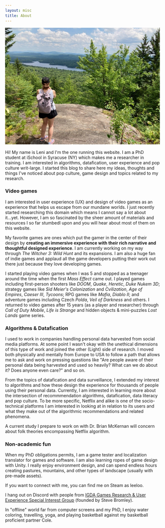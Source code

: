 ```yaml
---
layout: misc
title: About
---
```


<img src="/assets/img/leni-about.jpg">

Hi! My name is Leni and I'm the one running this website. I am a PhD student at iSchool in Syracuse (NY) which makes me a researcher in training. I am interested in algorithms, datafication, user experience and pop culture writ-large. I started this blog to share here my ideas, thoughts and things I've noticed about pop culture, game design and topics related to my research.

### Video games
I am interested in user experience (UX) and design of video games as an experience that helps us escape from our mundane worlds. I just recently started researching this domain which means I cannot say a lot about it...yet. However, I am so fascinated by the sheer amount of materials and resources I so far stumbedl upon and you will hear about most of them on this website.

My favorite games are ones which put the gamer in the center of their design by **creating an immersive experience with their rich narrative and thoughtful designed experience**. I am currently working on my way through *The Witcher 3: Wild Hunt* and its expansions. I am also a huge fan of indie games and applaud all the game developers putting their work out there just because they love developing games. 

I started playing video games when I was 5 and stopped as a teenager around the time when the first *Mass Effect* came out. I played games including first-person shooters like *DOOM*, *Quake*, *Heretic*, *Duke Nukem 3D*; strategy games like *Sid Meier's Colonization* and *Cvilization*, *Age of Empires*, *Caeser III*, *Tycoons*; RPG games like *Mafia*, *Diablo II*; and adventure games including Czech *Polda*, *Veil of Darkness* and others. I returned to video games after 15 years (as a player and researcher) through *Call of Duty Mobile*, *Life is Strange* and hidden objects & mini-puzzles *Lost Lands* game series. 

### Algorithms & Datafication

I used to work in companies handling personal data harvested from social media platforms. At some point I wasn't okay with the unethical dimensions of this type of work and joined the other (Light) side of research. I moved both physically and mentally from Europe to USA to follow a path that allows me to ask and work on pressing questions like "Are people aware of their personal data being harvested and used so heavily? What can we do about it? Does anyone even care?" and so on.

From the topics of datafication and data surveillance, I extended my interest to algorithms and how these design the experience for thousands of people using their personal data. Currently, I am interested in learning more about the intersection of recommmendation algorithms, datafication, data literacy and pop culture. To be more specific, Netflix and alike is one of the socio-technical platforms I am interested in looking at in relation to its users and what they make out of the algorithmic recommendations and related phenomena.

A current study I prepare to work on with Dr. Brian McKernan will concern about folk theories encompassing Netflix algorithm.

### Non-academic fun

When my PhD obligations permits, I am a game tester and localization translator for games and software. I am also learning ropes of game design with Unity. I really enjoy environment design, and can spend endless hours creating pastures, mountains, and other types of landscape (usually with pre-made assets). 

If you want to connect with me, you can find me on Steam as leeloo.

I hang out on Discord with people from <a href="https://designoriented.net/">IGDA Games Research & User Experience Special Interest Group</a> (founded by Steve Bromley).

In "offline" world far from computer screens and my PhD, I enjoy water coloring, travelling, yoga, and playing basketball against my basketball proficient partner Cole.

